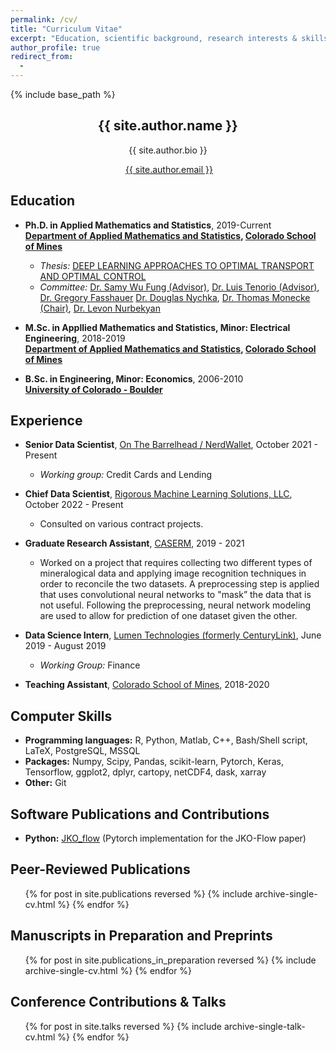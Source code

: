 ```yaml
---
permalink: /cv/
title: "Curriculum Vitae"
excerpt: "Education, scientific background, research interests & skills, and more."
author_profile: true
redirect_from:
  -
---
```


{% include base_path %}

<!-- Click [here](/cv-print/) for a printable version or [download a PDF](/files/cv-print.pdf).<br /><br /><br /> -->

<h2 align="center">{{ site.author.name }}</h2>
<!-- <h3 align="center" style="margin: 0px auto 20px;">M.Sc.</h3> -->
<p align="center" style="margin: auto; width: 80%">{{ site.author.bio }}</p>
<!-- &#124; This symbol is a vertical bar-->

<p align="center"><i class="fas fa-envelope" aria-hidden="true"></i>&nbsp;<a href="mailto:{{ site.author.email }}">{{ site.author.email }}</a> </p>

## Education
- **Ph.D. in Applied Mathematics and Statistics**, 2019-Current<br>
**[Department of Applied Mathematics and Statistics](https://ams.mines.edu/ "https://ams.mines.edu/"), [Colorado School of Mines](https://www.mines.edu/ "https://www.mines.edu/")**
  - *Thesis:* [DEEP LEARNING APPROACHES TO OPTIMAL TRANSPORT AND OPTIMAL CONTROL]()
  - *Committee:* [Dr. Samy Wu Fung (Advisor)](https://ams.mines.edu/project/wu-fung-samy/), [Dr. Luis Tenorio (Advisor)](https://ams.mines.edu/project/tenorio-luis/), [Dr. Gregory Fasshauer](https://ams.mines.edu/project/fasshauer-greg/) [Dr. Douglas Nychka](https://ams.mines.edu/project/nychka-doug/), [Dr. Thomas Monecke (Chair)](https://geology.mines.edu/project/monecke-thomas/), [Dr. Levon Nurbekyan](https://sites.google.com/view/lnurbek/home)

- **M.Sc. in Appllied Mathematics and Statistics, Minor: Electrical Engineering**, 2018-2019<br>
**[Department of Applied Mathematics and Statistics](https://ams.mines.edu/ "https://ams.mines.edu/"), [Colorado School of Mines](https://www.mines.edu/ "https://www.mines.edu/")**

- **B.Sc. in Engineering, Minor: Economics**, 2006-2010<br>
**[University of Colorado - Boulder](https://www.colorado.edu/ "https://www.colorado.edu/")**

## Experience
- **Senior Data Scientist**, [On The Barrelhead / NerdWallet](www.nerdwallet.com), October 2021 - Present

  - *Working group:* Credit Cards and Lending
 
- **Chief Data Scientist**, [Rigorous Machine Learning Solutions, LLC](), October 2022 - Present

  * Consulted on various contract projects.

- **Graduate Research Assistant**, [CASERM](https://caserm.mines.edu/), 2019 - 2021

  * Worked on a project that requires collecting two different types of mineralogical data and applying image recognition techniques in order to
reconcile the two datasets. A preprocessing step is applied that uses convolutional neural networks to "mask” the data that is not useful. Following the preprocessing, neural network modeling are used to allow for prediction of one dataset given the other.

- **Data Science Intern**, [Lumen Technologies (formerly CenturyLink)](https://www.lumen.com/), June 2019 - August 2019

  - *Working Group:* Finance

- **Teaching Assistant**, [Colorado School of Mines](https://www.mines.edu/), 2018-2020


## Computer Skills
- **Programming languages:** R, Python, Matlab, C++, Bash/Shell script, LaTeX, PostgreSQL, MSSQL
- **Packages:** Numpy, Scipy, Pandas, scikit-learn, Pytorch, Keras, Tensorflow, ggplot2, dplyr, cartopy, netCDF4, dask, xarray
- **Other:** Git

## Software Publications and Contributions

- **Python:** [JKO_flow](https://github.com/mines-opt-ml/JKO_Flow) (Pytorch implementation for the JKO-Flow paper)

## Peer-Reviewed Publications
<ul>{% for post in site.publications reversed %}
    {% include archive-single-cv.html %}
{% endfor %}</ul>

## Manuscripts in Preparation and Preprints
<ul>{% for post in site.publications_in_preparation reversed %}
    {% include archive-single-cv.html %}
{% endfor %}</ul>

## Conference Contributions & Talks
<ul>{% for post in site.talks reversed %}
    {% include archive-single-talk-cv.html %}
{% endfor %}</ul>

